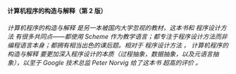 #### 计算机程序的构造与解释（第 2 版）

###### 计算机程序的构造与解释 是另一本被国内大学忽视的教材，这本书和 程序设计方法 有很多共同点——都使用 Scheme 作为教学语言；都专注于程序设计方法而非编程语言本身；都拥有相当出色的课后题。相对于 程序设计方法 ， 计算机程序的构造与解释 要更加深入程序设计的本质（过程抽象，数据抽象，以及元语言抽象），以至于 Google 技术总监 Peter Norvig 给了这本书 超高的评价 。




